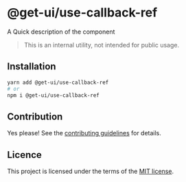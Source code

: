# @get-ui/use-callback-ref

A Quick description of the component

> This is an internal utility, not intended for public usage.

## Installation

```sh
yarn add @get-ui/use-callback-ref
# or
npm i @get-ui/use-callback-ref
```

## Contribution

Yes please! See the
[contributing guidelines](https://github.com/get-ui/nextui/blob/master/CONTRIBUTING.md)
for details.

## Licence

This project is licensed under the terms of the
[MIT license](https://github.com/get-ui/nextui/blob/master/LICENSE).
